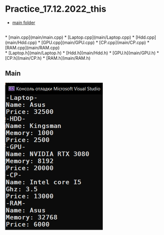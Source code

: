 # Practice_17.12.2022_this

* [main folder](main)
<br>
* [main.cpp](main/main.cpp)
* [Laptop.cpp](main/Laptop.cpp)
* [Hdd.cpp](main/Hdd.cpp)
* [GPU.cpp](main/GPU.cpp)
* [CP.cpp](main/CP.cpp)
* [RAM.cpp](main/RAM.cpp)
<br>
* [Laptop.h](main/Laptop.h)
* [Hdd.h](main/Hdd.h)
* [GPU.h](main/GPU.h)
* [CP.h](main/CP.h)
* [RAM.h](main/RAM.h)

<p align="center">
    <h2>Main</h2>
    <p></p>
    <img src="images/main.png">
</p>
